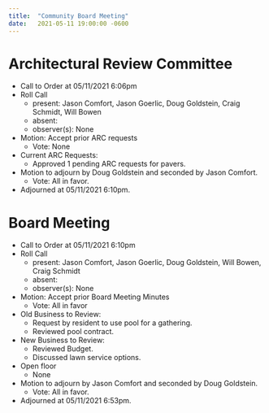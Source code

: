 ```yaml
---
title:  "Community Board Meeting"
date:   2021-05-11 19:00:00 -0600
---
```


# Architectural Review Committee

- Call to Order at 05/11/2021 6:06pm
- Roll Call
    - present: Jason Comfort, Jason Goerlic, Doug Goldstein, Craig Schmidt, Will Bowen
    - absent:
    - observer(s): None
- Motion: Accept prior ARC requests
  - Vote: None
- Current ARC Requests:
  - Approved 1 pending ARC requests for pavers.
- Motion to adjourn by Doug Goldstein and seconded by Jason Comfort.
  - Vote: All in favor.
- Adjourned at 05/11/2021 6:10pm.

# Board Meeting

- Call to Order at 05/11/2021 6:10pm
- Roll Call
    - present: Jason Comfort, Jason Goerlic, Doug Goldstein, Will Bowen, Craig Schmidt
    - absent:
    - observer(s): None
- Motion: Accept prior Board Meeting Minutes
  - Vote: All in favor
- Old Business to Review:
  - Request by resident to use pool for a gathering.
  - Reviewed pool contract.
- New Business to Review:
  - Reviewed Budget.
  - Discussed lawn service options.
- Open floor
  - None
- Motion to adjourn by Jason Comfort and seconded by Doug Goldstein.
  - Vote: All in favor.
- Adjourned at 05/11/2021 6:53pm.
